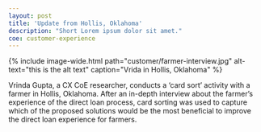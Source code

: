 ```yaml
---
layout: post
title: 'Update from Hollis, Oklahoma'
description: "Short Lorem ipsum dolor sit amet."
coe: customer-experience
---
```



{% include image-wide.html path="customer/farmer-interview.jpg" alt-text="this is the alt text" caption="Vrida in Hollis, Oklahoma" %}

Vrinda Gupta, a CX CoE researcher, conducts a ‘card sort’ activity with a farmer in Hollis, Oklahoma. After an in-depth interview about the farmer’s experience of the direct loan process, card sorting was used to capture which of the proposed solutions would be the most beneficial to improve the direct loan experience for farmers.
